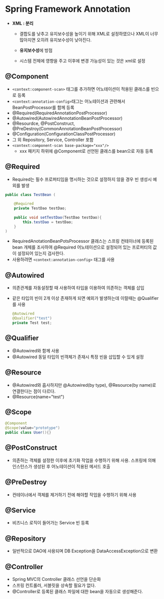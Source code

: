 # Spring Framework Annotation

- **XML : 분리**

  - 결합도를 낮추고 유지보수성을 높이기 위해 XML로 설정하였으나 XML이 너무 많아지면 오히려 유지보수성이 낮아진다.

  - **유지보수성**에 방점
  - 시스템 전체에 영향을 주고 이후에 변경 가능성이 있는 것은 xml로 설정

## @Component

- `<context:component-scan>` 태그를 추가하면 어노테이션이 적용된 클래스를 빈으로 등록
- `<context:annotation-config>`태그는 어노테이션과 관련해서 BeanPostProcessor를 함께 등록
- @Required(RequiredAnnotationPostProcessor)
- @Autowired(AutowiredAnnotationBeanPostProcessor)
- @Resourdce, @PostConstruct, @PreDestroy(CommonAnnotationBeanPostProcessor)
- @Configuration(ConfigurationClassPostProcessor)
- 그 외 Repository, Service, Controller 포함
- `<context:component-scan base-package="xxx"/>`
  - xxx 패키지 하위에 @Component로 선언된 클래스를 bean으로 자동 등록

## @Required

- Required는 필수 프로퍼티임을 명시하는 것으로 설정하지 않을 경우 빈 생성시 예외를 발생

```java
public class TestBean (
	
    @Required
    private TestDao testDao;
    
    public void setTestDao(TestDao testDao){
        this.testDao = testDao;
    }
)
```

- RequiredAnotationBeanPotsProcessor 클래스는 스프링 컨테이너에 등록된 bean 개체를 조사하여 @Required 어노테이션으로 설정되어 있는 프로퍼티의 값이 설정되어 있는지 검사한다.
- 사용하려면 `<context:annotation-config>` 태그를 사용

## @Autowired

- 의존관계를 자동설정할 때 사용하여 타입을 이용하여 의존하는 객체를 삽입

- 같은 타입의 빈이 2개 이상 존재하게 되면 예외가 발생하는데 이럴때는 @Qualifier를 사용

  ```java
  @Autowired
  @Qualifier("test")
  private Test test;
  ```

## @Qualifier

- @Autowired와 함께 사용
- @Autowired 동일 타입의 빈객체가 존재시 특정 빈을 삽입할 수 있게 설정

## @Resource

- @Autowired와 흡사하지만 @Autowired(by type), @Resource(by name)로 연결한다는 점이 다르다.
- @Resource(name="test")

## @Scope

```java
@Component
@Scope(value="prototype")
public class User(){}
```

## @PostConstruct

- 의존하는 객체를 설정한 이후에 초기화 작업을 수행하기 위해 사용. 스프링에 의해 인스턴스가 생성된 후 어노테이션이 적용된 메서드 호출

## @PreDestroy

- 컨테이너에서 객체를 제거하기 전에 해야할 작업을 수행하기 위해 사용

## @Service

- 비즈니스 로직이 들어가는 Service 빈 등록

## @Repository

- 일반적으로 DAO에 사용되며 DB Exception을 DataAccessException으로 변환

## @Controller

- Spring MVC의 Controller 클래스 선언을 단순화
- 스프링 컨트롤러, 서블릿을 상속할 필요가 없다.
- @Controller로 등록된 클래스 파일에 대한 bean을 자동으로 생성해준다.